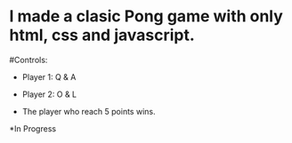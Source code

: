 # I made a clasic Pong game with only html, css and javascript.

#Controls: 
 - Player 1: Q & A
 - Player 2: O & L
 
 - The player who reach 5 points wins.
 
 *In Progress
